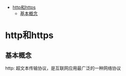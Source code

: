 - [http和https](#http和https)
  - [基本概念](#基本概念)

# http和https

## 基本概念

http: 超文本传输协议，是互联网应用最广泛的一种网络协议